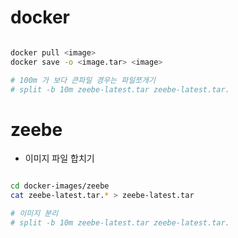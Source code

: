 

# docker

```sh

docker pull <image>
docker save -o <image.tar> <image>

# 100m 가 보다 큰파일 경우는 파일쪼개기
# split -b 10m zeebe-latest.tar zeebe-latest.tar.

```




# zeebe


- 이미지 파일 합치기

```sh

cd docker-images/zeebe
cat zeebe-latest.tar.* > zeebe-latest.tar

# 이미지 분리
# split -b 10m zeebe-latest.tar zeebe-latest.tar.

```